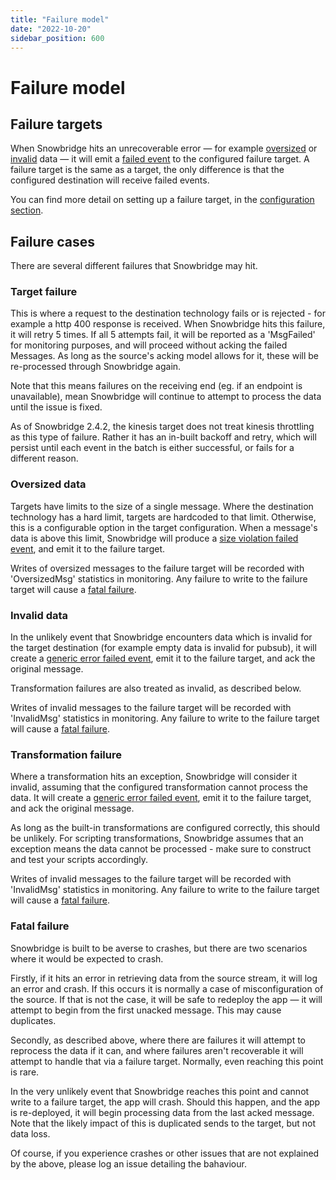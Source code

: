 ```yaml
---
title: "Failure model"
date: "2022-10-20"
sidebar_position: 600
---
```


# Failure model

## Failure targets

When Snowbridge hits an unrecoverable error — for example [oversized](#oversized-data) or [invalid](#invalid-data) data — it will emit a [failed event](/docs/understanding-your-pipeline/failed-events/index.md#what-is-a-failed-event) to the configured failure target. A failure target is the same as a target, the only difference is that the configured destination will receive failed events.

You can find more detail on setting up a failure target, in the [configuration section](/docs/destinations/forwarding-events/snowbridge/configuration/targets/index.md).

## Failure cases

There are several different failures that Snowbridge may hit.

### Target failure

This is where a request to the destination technology fails or is rejected - for example a http 400 response is received. When Snowbridge hits this failure, it will retry 5 times. If all 5 attempts fail, it will be reported as a 'MsgFailed' for monitoring purposes, and will proceed without acking the failed Messages. As long as the source's acking model allows for it, these will be re-processed through Snowbridge again.

Note that this means failures on the receiving end (eg. if an endpoint is unavailable), mean Snowbridge will continue to attempt to process the data until the issue is fixed.

As of Snowbridge 2.4.2, the kinesis target does not treat kinesis throttling as this type of failure. Rather it has an in-built backoff and retry, which will persist until each event in the batch is either successful, or fails for a different reason.

### Oversized data

Targets have limits to the size of a single message. Where the destination technology has a hard limit, targets are hardcoded to that limit. Otherwise, this is a configurable option in the target configuration. When a message's data is above this limit, Snowbridge will produce a [size violation failed event](/docs/understanding-your-pipeline/failed-events/index.md#size-violation), and emit it to the failure target.

Writes of oversized messages to the failure target will be recorded with 'OversizedMsg' statistics in monitoring. Any failure to write to the failure target will cause a [fatal failure](#fatal-failure).

### Invalid data

In the unlikely event that Snowbridge encounters data which is invalid for the target destination (for example empty data is invalid for pubsub), it will create a [generic error failed event](/docs/understanding-your-pipeline/failed-events/index.md#generic-error),  emit it to the failure target, and ack the original message.

Transformation failures are also treated as invalid, as described below.

Writes of invalid messages to the failure target will be recorded with 'InvalidMsg' statistics in monitoring. Any failure to write to the failure target will cause a [fatal failure](#fatal-failure).

### Transformation failure

Where a transformation hits an exception, Snowbridge will consider it invalid, assuming that the configured transformation cannot process the data. It will create a [generic error failed event](/docs/understanding-your-pipeline/failed-events/index.md#generic-error), emit it to the failure target, and ack the original message.

As long as the built-in transformations are configured correctly, this should be unlikely. For scripting transformations, Snowbridge assumes that an exception means the data cannot be processed - make sure to construct and test your scripts accordingly.

Writes of invalid messages to the failure target will be recorded with 'InvalidMsg' statistics in monitoring. Any failure to write to the failure target will cause a [fatal failure](#fatal-failure).

### Fatal failure

Snowbridge is built to be averse to crashes, but there are two scenarios where it would be expected to crash.

Firstly, if it hits an error in retrieving data from the source stream, it will log an error and crash. If this occurs it is normally a case of misconfiguration of the source. If that is not the case, it will be safe to redeploy the app — it will attempt to begin from the first unacked message. This may cause duplicates.

Secondly, as described above, where there are failures it will attempt to reprocess the data if it can, and where failures aren't recoverable it will attempt to handle that via a failure target. Normally, even reaching this point is rare.

In the very unlikely event that Snowbridge reaches this point and cannot write to a failure target, the app will crash. Should this happen, and the app is re-deployed, it will begin processing data from the last acked message. Note that the likely impact of this is duplicated sends to the target, but not data loss. 

Of course, if you experience crashes or other issues that are not explained by the above, please log an issue detailing the bahaviour.